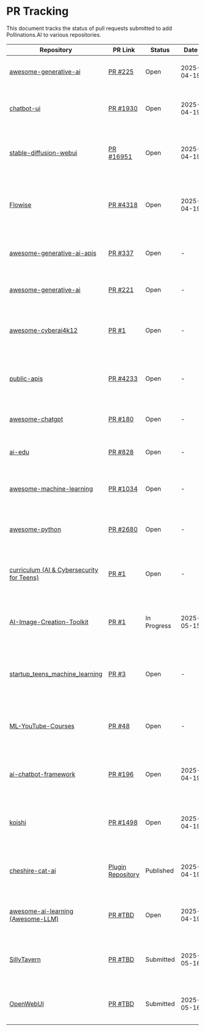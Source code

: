 # PR Tracking

This document tracks the status of pull requests submitted to add Pollinations.AI to various repositories.

| Repository | PR Link | Status | Date | Notes |
|------------|---------|--------|------|-------|
| [awesome-generative-ai](https://github.com/steven2358/awesome-generative-ai) | [PR #225](https://github.com/steven2358/awesome-generative-ai/pull/225) | Open | 2025-04-19 | Added Pollinations.AI to Other section |
| [chatbot-ui](https://github.com/mckaywrigley/chatbot-ui) | [PR #1930](https://github.com/mckaywrigley/chatbot-ui/pull/1930) | Open | 2025-04-19 | Added Pollinations.AI integration with text models |
| [stable-diffusion-webui](https://github.com/AUTOMATIC1111/stable-diffusion-webui) | [PR #16951](https://github.com/AUTOMATIC1111/stable-diffusion-webui/pull/16951) | Open | 2025-04-19 | Added Pollinations.AI API Extension for cloud-based image generation |
| [Flowise](https://github.com/FlowiseAI/Flowise) | [PR #4318](https://github.com/FlowiseAI/Flowise/pull/4318) | Open | 2025-04-19 | Added Pollinations.AI integration for text generation without API keys |
| [awesome-generative-ai-apis](https://github.com/foss42/awesome-generative-ai-apis) | [PR #337](https://github.com/foss42/awesome-generative-ai-apis/pull/337) | Open | - | Added Pollinations.AI to the "Image" section |
| [awesome-generative-ai](https://github.com/steven2358/awesome-generative-ai) | [PR #221](https://github.com/steven2358/awesome-generative-ai/pull/221) | Open | - | Added Pollinations.AI to multiple sections |
| [awesome-cyberai4k12](https://github.com/cyberai4k12/awesome-cyberai4k12) | [PR #1](https://github.com/cyberai4k12/awesome-cyberai4k12/pull/1) | Open | - | Added Pollinations.AI to the "AI Tools for Education" section |
| [public-apis](https://github.com/public-apis/public-apis) | [PR #4233](https://github.com/public-apis/public-apis/pull/4233) | Open | - | Added Pollinations.AI to the "Machine Learning" section |
| [awesome-chatgpt](https://github.com/awesome-chatgpt/awesome-chatgpt) | [PR #180](https://github.com/awesome-chatgpt/awesome-chatgpt/pull/180) | Open | - | Added Pollinations.AI to the "APIs" section |
| [ai-edu](https://github.com/microsoft/ai-edu) | [PR #828](https://github.com/microsoft/ai-edu/pull/828) | Open | - | Added Pollinations.AI to the "Tools" section |
| [awesome-machine-learning](https://github.com/josephmisiti/awesome-machine-learning) | [PR #1034](https://github.com/josephmisiti/awesome-machine-learning/pull/1034) | Open | - | Added Pollinations.AI to the "Third-party APIs" section |
| [awesome-python](https://github.com/vinta/awesome-python) | [PR #2680](https://github.com/vinta/awesome-python/pull/2680) | Open | - | Added Pollinations.AI to the "Third-party APIs" section |
| [curriculum (AI & Cybersecurity for Teens)](https://github.com/cyberai4k12/curriculum) | [PR #1](https://github.com/cyberai4k12/curriculum/pull/1) | Open | - | Added Pollinations.AI as a resource for generative AI experiments |
| [AI-Image-Creation-Toolkit](https://github.com/eduhubai/AI-Image-Creation-Toolkit) | [PR #1](https://github.com/eduhubai/AI-Image-Creation-Toolkit/pull/1) | In Progress | 2025-05-15 | Added Pollinations.AI integration for free, no-signup image generation |
| [startup_teens_machine_learning](https://github.com/simpleclub/startup_teens_machine_learning) | [PR #3](https://github.com/simpleclub/startup_teens_machine_learning/pull/3) | Open | - | Added Jupyter notebook for generative AI with Pollinations.AI in German |
| [ML-YouTube-Courses](https://github.com/dair-ai/ML-YouTube-Courses) | [PR #48](https://github.com/dair-ai/ML-YouTube-Courses/pull/48) | Open | - | Added Pollinations.AI as a generative AI resource for students |
| [ai-chatbot-framework](https://github.com/alfredfrancis/ai-chatbot-framework) | [PR #196](https://github.com/alfredfrancis/ai-chatbot-framework/pull/196) | Open | 2025-04-19 | Added Pollinations.AI integration for text and image generation |
| [koishi](https://github.com/koishijs/koishi) | [PR #1498](https://github.com/koishijs/koishi/pull/1498) | Open | 2025-04-19 | Added Pollinations.AI plugin for image and text generation |
| [cheshire-cat-ai](https://github.com/cheshire-cat-ai/core) | [Plugin Repository](https://github.com/voodoohop/cheshire-cat-pollinations-plugin) | Published | 2025-04-19 | Created standalone Pollinations.AI plugin for Cheshire Cat AI |
| [awesome-ai-learning (Awesome-LLM)](https://github.com/Hannibal046/Awesome-LLM) | [PR #TBD](https://github.com/Hannibal046/Awesome-LLM/pulls) | Open | 2025-04-19 | Added Pollinations.AI to the LLM Applications section |
| [SillyTavern](https://github.com/SillyTavern/SillyTavern) | [PR #TBD](https://github.com/SillyTavern/SillyTavern/pulls) | Submitted | 2025-05-16 | Added Pollinations.AI integration for text and image generation |
| [OpenWebUI](https://github.com/open-webui/open-webui) | [PR #TBD](https://github.com/open-webui/open-webui/pulls) | Submitted | 2025-05-16 | Added Pollinations.AI integration for image generation |
